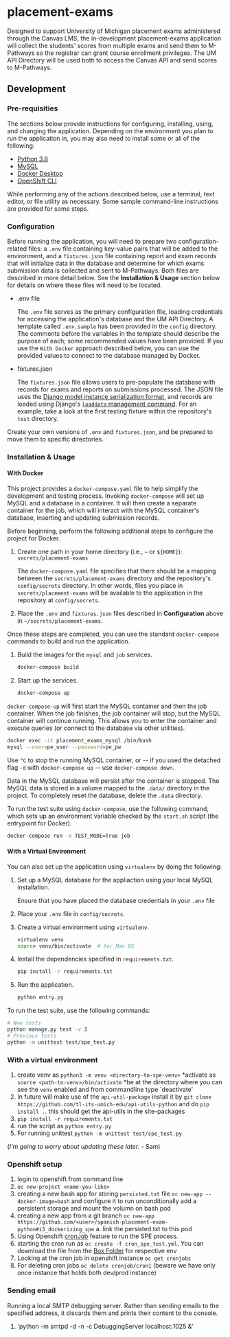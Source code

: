 # placement-exams

Designed to support University of Michigan placement exams administered through the Canvas LMS, the in-development placement-exams application will collect the students' scores from multiple exams and send them to M-Pathways so the registrar can grant course enrollment privileges. The UM API Directory will be used both to access the Canvas API and send scores to M-Pathways.

## Development

### Pre-requisities

The sections below provide instructions for configuring, installing, using, and changing 
the application. Depending on the environment you plan to run the application in, you may 
also need to install some or all of the following:

* [Python 3.8](https://docs.python.org/3/)
* [MySQL](https://dev.mysql.com/doc/)
* [Docker Desktop](https://www.docker.com/products/docker-desktop)
* [OpenShift CLI](https://docs.openshift.com/enterprise/3.1/cli_reference/get_started_cli.html)

While performing any of the actions described below, use a terminal, text editor, or file
utility as necessary. Some sample command-line instructions are provided for some steps.

### Configuration

Before running the application, you will need to prepare two configuration-related files:
a `.env` file containing key-value pairs that will be added to the environment, and
a `fixtures.json` file containing report and exam records that will initialize data in the database
and determine for which exams submission data is collected and sent to M-Pathways.
Both files are described in more detail below. See the **Installation & Usage** section below for details on where these files will need to be located.

* .env file

  The `.env` file serves as the primary configuration file, loading credentials for accessing the application's database and the UM API Directory. A template called `.env.sample` has been provided in the `config` directory. The comments before the variables in the template should describe the purpose of each; some recommended values have been provided. If you use the `With Docker` approach described below, you can use the provided values to connect to the database managed by Docker.

* fixtures.json

  The `fixtures.json` file allows users to pre-populate the database with records for exams and reports on submissions processed. The JSON file uses the [Django model instance serialization format](https://docs.djangoproject.com/en/3.0/topics/serialization/#serialization-formats-json), and records are loaded using Django's [`loaddata` management command](https://docs.djangoproject.com/en/3.0/ref/django-admin/#loaddata). For an example, take a look at the first testing fixture within the repository's `test` directory.

Create your own versions of `.env` and `fixtures.json`, and be prepared to move them to specific directories.

### Installation & Usage

#### With Docker

This project provides a `docker-compose.yaml` file to help simplify the development and testing process. 
Invoking `docker-compose` will set up MySQL and a database in a container. 
It will then create a separate container for the job, which will interact with the MySQL container's database,
inserting and updating submission records.

Before beginning, perform the following additional steps to configure the project for Docker.

1. Create one path in your home directory (i.e., `~` or `${HOME}`): `secrets/placement-exams`

    The `docker-compose.yaml` file specifies that there should be a mapping between 
    the `secrets/placement-exams` directory and the repository's `config/secrets` directory.
    In other words, files you place in `secrets/placement-exams` will be available to the application
    in the repository at `config/secrets`.

2. Place the `.env` and `fixtures.json` files described in **Configuration** above in `~/secrets/placement-exams`.

Once these steps are completed, you can use the standard `docker-compose` commands to build and run the application.

1. Build the images for the `mysql` and `job` services.

    ```sh
    docker-compose build
    ```

2. Start up the services.

    ```sh
    docker-compose up
    ```

`docker-compose-up` will first start the MySQL container and then the job container. 
When the job finishes, the job container will stop, but the MySQL container will continue running.
This allows you to enter the container and execute queries (or connect to the database via other utilities).

```sh
docker exec -it placement_exams_mysql /bin/bash
mysql --user=pe_user --password=pe_pw
```

Use `^C` to stop the running MySQL container,
or -- if you used the detached flag `-d` with `docker-compose up` -- use `docker-compose down`.

Data in the MySQL database will persist after the container is stopped.
The MySQL data is stored in a volume mapped to the `.data/` directory in the project.
To completely reset the database, delete the `.data` directory.

To run the test suite using `docker-compose`, use the following command, which sets up an environment variable
checked by the `start.sh` script (the entrypoint for Docker).

```sh
docker-compose run -e TEST_MODE=True job
```

#### With a Virtual Environment

You can also set up the application using `virtualenv` by doing the following:

1. Set up a MySQL database for the appliaction using your local MySQL installation.
   
   Ensure that you have placed the database credentials in your `.env` file

2. Place your `.env` file in `config/secrets`.

3. Create a virtual environment using `virtualenv`.

    ```sh
    virtualenv venv
    source venv/bin/activate  # for Mac OS
    ```

4. Install the dependencies specified in `requirements.txt`.

    ```sh
    pip install -r requirements.txt
    ```

5. Run the application.

    ```sh
    python entry.py
    ```

To run the test suite, use the following commands:

  ```sh
  # New tests
  python manage.py test -v 3
  # Previous tests
  python -m unittest test/spe_test.py
  ```


### With a virtual environment
1. create venv as `python3 -m venv <directory-to-spe-venv>`
  *activate as `source <path-to-venv>/bin/activate` 
  *be at the directory where you can see the `venv` enabled and from commandline type `deactivate'
2. In future will make use of the `api-util-package` install it by `git clone https://github.com/tl-its-umich-edu/api-utils-python`
 and do `pip install .`. this should get the api-utils in the site-packages 
3. `pip install -r requirements.txt`
4. run the script as `python entry.py`
5. For running unittest `python -m unittest test/spe_test.py`


(*I'm going to worry about updating these later.* - Sam)

### Openshift setup
1. login to openshift from command line
2. `oc new-project <name-you-like>`
3. creating a new bash app for storing `persisted.txt` file `oc new-app --docker-image=bash` and configure it to run 
    unconditionally add a persistent storage
   and mount the volumn on bash pod
4. creating a new app from a git branch `oc new-app https://github.com/<user>/spanish-placement-exam-python#i3_dockerizing_spe`
    a. link the persisted.txt to this pod
5. Using Openshift [cronJob](https://docs.openshift.com/container-platform/3.10/dev_guide/cron_jobs.html) feature to run the SPE process.
6. starting the cron run as `oc create -f cron_spe_test.yml`. You can download the file from the [Box Folder](https://umich.app.box.com/folder/67252746472) for respective env
7. Looking at the cron job in openshift instance `oc get cronjobs`
8. For deleting cron jobs `oc delete cronjob/cron1` (beware we have only once instance that holds both dev/prod instance)

### Sending email
Running a local SMTP debugging server. Rather than sending emails to the specified address, 
it discards them and prints their content to the console.
1. 'python -m smtpd -d -n -c DebuggingServer localhost:1025 &'
